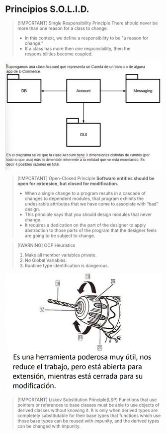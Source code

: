 # Principios S.O.L.I.D.

> [!IMPORTANT] Single Responsibility Principle
> There should never be more than one reason for a class to change.
> - In this context, we define a responsibility to be “a reason for change.”
> - If a class has more then one responsibility, then the responsibilities become coupled.

![](../img/Pasted%20image%2020240925152028.png)


> [!IMPORTANT] Open-Closed Principle
> **Software entities should be open for extension, but closed for modification.**
> - When a single change to a program results in a cascade of changes to dependent modules, that program exhibits the undesirable attributes that we have come to associate with “bad” design.
> - This principle says that you should design modules that never change. 
> - It requires a dedication on the part of the designer to apply abstraction to those parts of the program that the designer feels are going to be subject to change.


> [!WARNING] OCP Heuristics
> 1. Make all member variables private.
> 2. No Global Variables.
> 3. Runtime type identification is dangerous.

![](../img/Pasted%20image%2020240925152349.png)



> [!IMPORTANT] Liskov Substitution Principle(LSP)
> Functions that use pointers or references to base classes must be able to use objects of derived classes without knowing it.
> It is only when derived types are completely substitutable for their base types that functions which use those base types can be reused with impunity, and the derived types can be changed with impunity.
